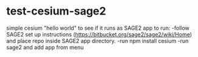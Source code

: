 # test-cesium-sage2
simple cesium "hello world" to see if it runs as SAGE2 app
to run:
-follow SAGE2 set up instructions (https://bitbucket.org/sage2/sage2/wiki/Home) and place repo inside SAGE2 app directory.
-run npm install cesium
-run sage2 and add app from menu
